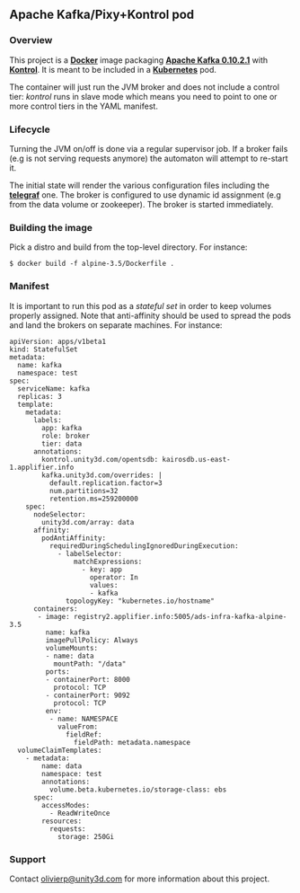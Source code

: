 ## Apache Kafka/Pixy+Kontrol pod

### Overview

This project is a [**Docker**](https://www.docker.com) image packaging
[**Apache Kafka 0.10.2.1**](https://kafka.apache.org/) with
[**Kontrol**](https://github.com/UnityTech/ads-infra-kontrol). It is meant
to be included in a [**Kubernetes**](https://github.com/GoogleCloudPlatform/kubernetes)
pod.

The container will just run the JVM broker and does not include a control tier: *kontrol* runs
in slave mode which means you need to point to one or more control tiers in the YAML manifest.

### Lifecycle

Turning the JVM on/off is done via a regular supervisor job. If a broker fails
(e.g is not serving requests anymore) the automaton will attempt to re-start it.

The initial state will render the various configuration files including the
[**telegraf**](https://github.com/influxdata/telegraf) one. The broker is configured
to use dynamic id assignment (e.g from the data volume or zookeeper). The broker
is started immediately.

### Building the image

Pick a distro and build from the top-level directory. For instance:

```
$ docker build -f alpine-3.5/Dockerfile .
```

### Manifest

It is important to run this pod as a *stateful set* in order to keep volumes properly
assigned. Note that anti-affinity should be used to spread the pods and land the brokers
on separate machines. For instance:

```
apiVersion: apps/v1beta1
kind: StatefulSet
metadata:
  name: kafka
  namespace: test
spec:
  serviceName: kafka
  replicas: 3
  template:
    metadata:
      labels:
        app: kafka
        role: broker
        tier: data
      annotations:
        kontrol.unity3d.com/opentsdb: kairosdb.us-east-1.applifier.info
        kafka.unity3d.com/overrides: |
          default.replication.factor=3
          num.partitions=32
          retention.ms=259200000
    spec:
      nodeSelector:
        unity3d.com/array: data
      affinity:
        podAntiAffinity:
          requiredDuringSchedulingIgnoredDuringExecution:
            - labelSelector:
                matchExpressions:
                  - key: app
                    operator: In
                    values: 
                    - kafka
              topologyKey: "kubernetes.io/hostname"
      containers:
       - image: registry2.applifier.info:5005/ads-infra-kafka-alpine-3.5
         name: kafka
         imagePullPolicy: Always
         volumeMounts:
         - name: data
           mountPath: "/data"
         ports:
         - containerPort: 8000
           protocol: TCP
         - containerPort: 9092
           protocol: TCP
         env:
          - name: NAMESPACE
            valueFrom:
              fieldRef:
                fieldPath: metadata.namespace
  volumeClaimTemplates:
    - metadata:
        name: data
        namespace: test
        annotations:
          volume.beta.kubernetes.io/storage-class: ebs
      spec:
        accessModes:
          - ReadWriteOnce
        resources:
          requests:
            storage: 250Gi
```

### Support

Contact olivierp@unity3d.com for more information about this project.